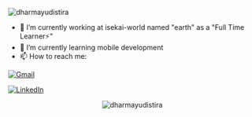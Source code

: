 <p>
    <img align="center" src="https://github-readme-stats.vercel.app/api?username=reeveng&show_icons=true&title_color=fff&icon_color=79ff97&text_color=9f9f9f&bg_color=151515" alt="dharmayudistira" />
</p>

- 🔭 I’m currently working at isekai-world named "earth" as a "Full Time Learner⚡" 
- 🌱 I’m currently learning mobile development
- 📫 How to reach me: 


[![Gmail](https://img.shields.io/badge/-GMAIL-D14836?style=for-the-badge&logo=gmail&logoColor=white)](mailto:dharmayudistira2000@gmail.com)

[![LinkedIn](https://img.shields.io/badge/-LINKEDIN-0077B5?style=for-the-badge&logo=linkedin&logoColor=white)](https://www.linkedin.com/in/dharmayudistira/)


<p align="center"> <img src="https://komarev.com/ghpvc/?username=dharmayudistira" alt="dharmayudistira" /> </p>
